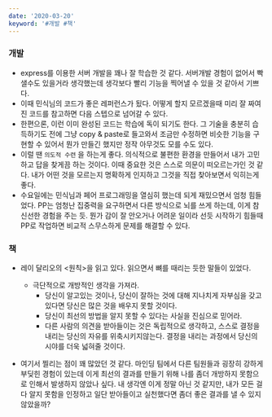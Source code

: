 ```yaml
---
date: '2020-03-20'
keyword: '#개발 #책'
---
```


### 개발
- express를 이용한 서버 개발을 꽤나 잘 학습한 것 같다. 서버개발 경험이 없어서 빡샐수도 있을거라 생각했는데 생각보다 빨리 기능을 찍어낼 수 있을 것 같아서 기쁘다. 
- 이때 민식님의 코드가 좋은 레퍼런스가 됬다. 어떻게 할지 모르겠을때 미리 잘 짜여진 코드를 참고하면 다음 스텝으로 넘어갈 수 있다. 
- 한편으론, 이런 이미 완성된 코드는 학습에 독이 되기도 한다. 그 기술을 충분히 습득하기도 전에 그냥 copy & paste로 들고와서 조금만 수정하면 비슷한 기능을 구현할 수 있어서 뭔가 만들긴 했지만 정작 아무것도 모를 수도 있다. 
- 이럴 땐 `의도적 수련` 을 하는게 좋다. 의식적으로 불편한 환경을 만들어서 내가 고민하고 답을 찾게끔 하는 것이다. 이때 중요한 것은 스스로 의문이 떠오르는가인 것 같다. 내가 어떤 것을 모르는지 명확하게 인지하고 그것을 직접 찾아보면서 익히는게 좋다. 
- 수요일에는 민식님과 페어 프로그래밍을 열심히 했는데 되게 재밌으면서 엄청 힘들었다. PP는 엄청난 집중력을 요구하면서 다른 방식으로 뇌를 쓰게 하는데, 이게 참 신선한 경험을 주는 듯. 뭔가 감이 잘 안오거나 어려운 일이라 선듯 시작하기 힘들때 PP로 작업하면 비교적 스무스하게 문제를 해결할 수 있다. 


### 책
- 레이 달리오의 <원칙>을 읽고 있다. 읽으면서 뼈를 때리는 듯한 말들이 있었다. 

  - 극단적으로 개방적인 생각을 가져라.
    - 당신이 알고있는 것이나, 당신이 잘하는 것에 대해 지나치게 자부심을 갖고 있다면 당신은 많은 것을 배우지 못할 것이다. 
    - 당신이 최선의 방법을 알지 못할 수 있다는 사실을 진심으로 믿어라.
    - 다른 사람의 의견을 받아들이는 것은 독립적으로 생각하고, 스스로 결정을 내리는 당신의 자유를 위축시키지않는다. 결정을 내리는 과정에서 당신의 시야를 더욱 넓혀줄 것이다. 
- 여기서 찔리는 점이 꽤 많았던 것 같다. 마인딩 팀에서 다른 팀원들과 굉장히 강하게 부딪힌 경험이 있는데 이게 최선의 결과를 만들기 위해 나를 좀더 개방하지 못함으로 인해서 발생하지 않았나 싶다. 내 생각엔 이게 정말 아닌 것 같지만, 내가 모든 걸 다 알지 못함을 인정하고 일단 받아들이고 실천했다면 좀더 좋은 결과를 낼 수 있지않았을까? 


